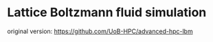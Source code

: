 # Lattice Boltzmann fluid simulation

original version: https://github.com/UoB-HPC/advanced-hpc-lbm
